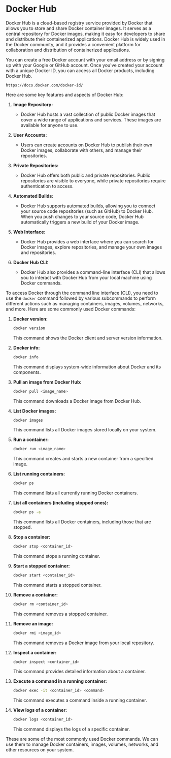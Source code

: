 # Docker Hub

Docker Hub is a cloud-based registry service provided by Docker that allows you to store and share Docker container images. It serves as a central repository for Docker images, making it easy for developers to share and distribute their containerized applications. Docker Hub is widely used in the Docker community, and it provides a convenient platform for collaboration and distribution of containerized applications.

You can create a free Docker account with your email address or by signing up with your Google or GitHub account. Once you've created your account with a unique Docker ID, you can access all Docker products, including Docker Hub. 
```
https://docs.docker.com/docker-id/
```

Here are some key features and aspects of Docker Hub:

1. **Image Repository:**
   - Docker Hub hosts a vast collection of public Docker images that cover a wide range of applications and services. These images are available for anyone to use.

2. **User Accounts:**
   - Users can create accounts on Docker Hub to publish their own Docker images, collaborate with others, and manage their repositories.

3. **Private Repositories:**
   - Docker Hub offers both public and private repositories. Public repositories are visible to everyone, while private repositories require authentication to access.

4. **Automated Builds:**
   - Docker Hub supports automated builds, allowing you to connect your source code repositories (such as GitHub) to Docker Hub. When you push changes to your source code, Docker Hub automatically triggers a new build of your Docker image.

5. **Web Interface:**
   - Docker Hub provides a web interface where you can search for Docker images, explore repositories, and manage your own images and repositories.

6. **Docker Hub CLI:**
   - Docker Hub also provides a command-line interface (CLI) that allows you to interact with Docker Hub from your local machine using Docker commands.

To access Docker through the command line interface (CLI), you need to use the `docker` command followed by various subcommands to perform different actions such as managing containers, images, volumes, networks, and more. Here are some commonly used Docker commands:

1. **Docker version:**
   ```bash
   docker version
   ```
   This command shows the Docker client and server version information.

2. **Docker info:**
   ```bash
   docker info
   ```
   This command displays system-wide information about Docker and its components.

3. **Pull an image from Docker Hub:**
   ```bash
   docker pull <image_name>
   ```
   This command downloads a Docker image from Docker Hub.

4. **List Docker images:**
   ```bash
   docker images
   ```
   This command lists all Docker images stored locally on your system.

5. **Run a container:**
   ```bash
   docker run <image_name>
   ```
   This command creates and starts a new container from a specified image.

6. **List running containers:**
   ```bash
   docker ps
   ```
   This command lists all currently running Docker containers.

7. **List all containers (including stopped ones):**
   ```bash
   docker ps -a
   ```
   This command lists all Docker containers, including those that are stopped.

8. **Stop a container:**
   ```bash
   docker stop <container_id>
   ```
   This command stops a running container.

9. **Start a stopped container:**
   ```bash
   docker start <container_id>
   ```
   This command starts a stopped container.

10. **Remove a container:**
    ```bash
    docker rm <container_id>
    ```
    This command removes a stopped container.

11. **Remove an image:**
    ```bash
    docker rmi <image_id>
    ```
    This command removes a Docker image from your local repository.

12. **Inspect a container:**
    ```bash
    docker inspect <container_id>
    ```
    This command provides detailed information about a container.

13. **Execute a command in a running container:**
    ```bash
    docker exec -it <container_id> <command>
    ```
    This command executes a command inside a running container.

14. **View logs of a container:**
    ```bash
    docker logs <container_id>
    ```
    This command displays the logs of a specific container.

These are some of the most commonly used Docker commands. We can use them to manage Docker containers, images, volumes, networks, and other resources on your system.

